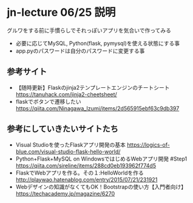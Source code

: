 # jn-lecture 06/25 説明

グルワをする前に手慣らしでそれっぽいアプリを気合いで作ってみる
* 必要に応じてMySQL, Python(flask, pymysql)を使える状態にする事
* app.pyのパスワードは自分のパスワードに変更する事

## 参考サイト
* 【随時更新】Flaskのjinja2テンプレートエンジンのチートシート
https://tanuhack.com/jinja2-cheetsheet/
* flaskでボタンで遷移したい
https://qiita.com/Ninagawa_Izumi/items/2d565915ebf63c9db397

## 参考にしていきたいサイトたち

* Visual Studioを使ったFlaskアプリ開発の基本
https://logics-of-blue.com/visual-studio-flask-hello-world/
* Python+Flask+MySQL on WindowsではじめるWebアプリ開発 #Step1
https://qiita.com/sireline/items/288cd0eb193962f774d5
* FlaskでWebアプリを作る。その１:HelloWorldを作る
http://playwao.hatenablog.com/entry/2015/07/21/231921
* Webデザインの知識がなくてもOK！Bootstrapの使い方【入門者向け】
https://techacademy.jp/magazine/6270
